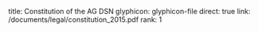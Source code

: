 title: Constitution of the AG DSN
glyphicon: glyphicon-file
direct: true
link: /documents/legal/constitution_2015.pdf
rank: 1
